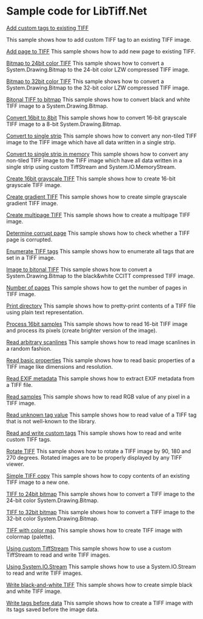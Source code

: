 Sample code for LibTiff.Net
===========================

[Add custom tags to existing TIFF](/Samples/AddCustomTagsToExistingTiff)

This sample shows how to add custom TIFF tag to an existing TIFF image.

[Add page to TIFF](/Samples/AddPageToTiff)
This sample shows how to add new page to existing TIFF.

[Bitmap to 24bit color TIFF](/Samples/BitmapTo24BitColorTiff)
This sample shows how to convert a System.Drawing.Bitmap to the 24-bit color LZW compressed TIFF image.

[Bitmap to 32bit color TIFF](/Samples/BitmapTo32BitColorTiff)
This sample shows how to convert a System.Drawing.Bitmap to the 32-bit color LZW compressed TIFF image.

[Bitonal TIFF to bitmap](/Samples/BitonalTiffToBitmap)
This sample shows how to convert black and white TIFF image to a System.Drawing.Bitmap.

[Convert 16bit to 8bit](/Samples/Convert16BitTo8Bit)
This sample shows how to convert 16-bit grayscale TIFF image to a 8-bit System.Drawing.Bitmap.

[Convert to single strip](/Samples/ConvertToSingleStrip)
This sample shows how to convert any non-tiled TIFF image to the TIFF image which have all data written in a single strip.

[Convert to single strip in memory](/Samples/ConvertToSingleStripInMemory)
This sample shows how to convert any non-tiled TIFF image to the TIFF image which have all data written in a single strip using custom TiffStream and System.IO.MemoryStream.

[Create 16bit grayscale TIFF](/Samples/Create16BitGrayscaleTiff)
This sample shows how to create 16-bit grayscale TIFF image.

[Create gradient TIFF](/Samples/CreateGradientTiff)
This sample shows how to create simple grayscale gradient TIFF image.

[Create multipage TIFF](/Samples/CreateMultipageTiff)
This sample shows how to create a multipage TIFF image. 

[Determine corrupt page](/Samples/DetermineCorruptPage)
This sample shows how to check whether a TIFF page is corrupted.

[Enumerate TIFF tags](/Samples/EnumerateTiffTags)
This sample shows how to enumerate all tags that are set in a TIFF image.

[Image to bitonal TIFF](/Samples/ImageToBitonalTiff)
This sample shows how to convert a System.Drawing.Bitmap to the black&white CCITT compressed TIFF image.

[Number of pages](/Samples/NumberOfPages)
This sample shows how to get the number of pages in TIFF image.

[Print directory](/Samples/PrintDirectory)
This sample shows how to pretty-print contents of a TIFF file using plain text representation.

[Process 16bit samples](/Samples/Process16BitSamples)
This sample shows how to read 16-bit TIFF image and process its pixels (create brighter version of the image).

[Read arbitrary scanlines](/Samples/ReadArbitraryScanlines)
This sample shows how to read image scanlines in a random fashion.

[Read basic properties](/Samples/ReadBasicProperties)
This sample shows how to read basic properties of a TIFF image like dimensions and resolution.

[Read EXIF metadata](/Samples/ReadExifMetadata)
This sample shows how to extract EXIF metadata from a TIFF file.

[Read samples](/Samples/ReadSamples)
This sample shows how to read RGB value of any pixel in a TIFF image.

[Read unknown tag value](/Samples/ReadUnknownTagValue)
This sample shows how to read value of a TIFF tag that is not well-known to the library.

[Read and write custom tags](/Samples/ReadWriteCustomTags)
This sample shows how to read and write custom TIFF tags.

[Rotate TIFF](/Samples/RotateTiff)
This sample shows how to rotate a TIFF image by 90, 180 and 270 degrees. Rotated images are to be properly displayed by any TIFF viewer.

[Simple TIFF copy](/Samples/SimpleTiffCopy)
This sample shows how to copy contents of an existing TIFF image to a new one.

[TIFF to 24bit bitmap](/Samples/TiffTo24BitBitmap)
This sample shows how to convert a TIFF image to the 24-bit color System.Drawing.Bitmap.

[TIFF to 32bit bitmap](/Samples/TiffTo32BitBitmap)
This sample shows how to convert a TIFF image to the 32-bit color System.Drawing.Bitmap.

[TIFF with color map](/Samples/TiffWithColorMap)
This sample shows how to create TIFF image with colormap (palette).

[Using custom TiffStream](/Samples/UsingCustomTiffStream)
This sample shows how to use a custom TiffStream to read and write TIFF images.

[Using System.IO.Stream](/Samples/UsingSystemIOStream)
This sample shows how to use a System.IO.Stream to read and write TIFF images.

[Write black-and-white TIFF](/Samples/WriteBlackWhiteTiff)
This sample shows how to create simple black and white TIFF image.

[Write tags before data](/Samples/WriteTagsBeforeData)
This sample shows how to create a TIFF image with its tags saved before the image data.